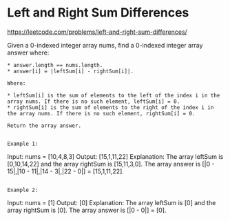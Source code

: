 # Left and Right Sum Differences

https://leetcode.com/problems/left-and-right-sum-differences/

Given a 0-indexed integer array nums, find a 0-indexed integer array answer where:
```
* answer.length == nums.length.
* answer[i] = |leftSum[i] - rightSum[i]|.

Where:

* leftSum[i] is the sum of elements to the left of the index i in the array nums. If there is no such element, leftSum[i] = 0.
* rightSum[i] is the sum of elements to the right of the index i in the array nums. If there is no such element, rightSum[i] = 0.

Return the array answer.


Example 1:
```
Input: nums = [10,4,8,3]
Output: [15,1,11,22]
Explanation: The array leftSum is [0,10,14,22] and the array rightSum is [15,11,3,0].
The array answer is [|0 - 15|,|10 - 11|,|14 - 3|,|22 - 0|] = [15,1,11,22].
```

Example 2:
```
Input: nums = [1]
Output: [0]
Explanation: The array leftSum is [0] and the array rightSum is [0].
The array answer is [|0 - 0|] = [0].
```